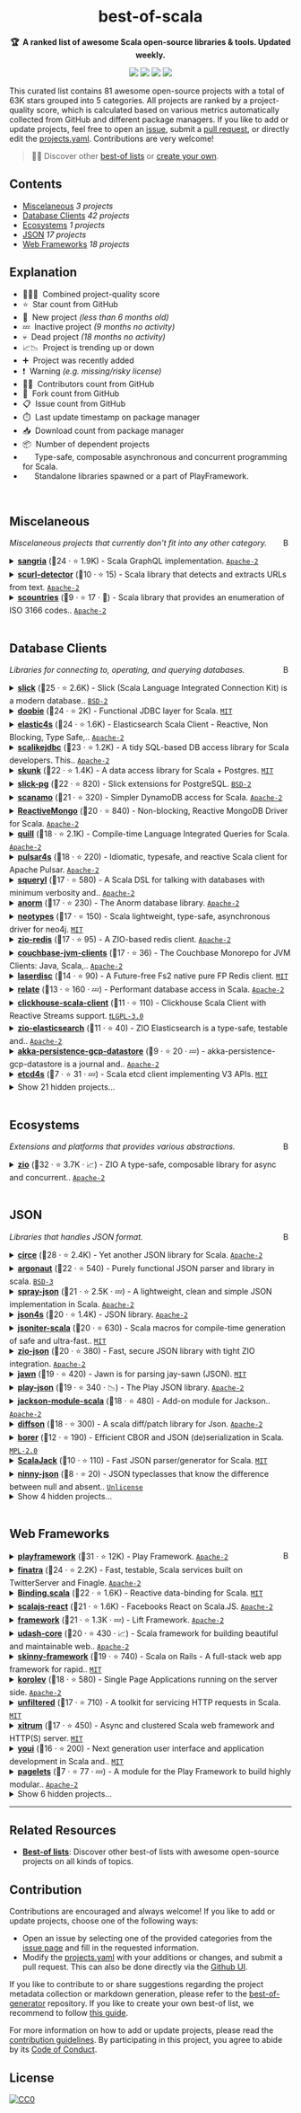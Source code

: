 <!-- markdownlint-disable -->
<h1 align="center">
    best-of-scala
    <br>
</h1>

<p align="center">
    <strong>🏆&nbsp; A ranked list of awesome Scala open-source libraries & tools. Updated weekly.</strong>
</p>

<p align="center">
    <a href="https://best-of.org" title="Best-of Badge"><img src="http://bit.ly/3o3EHNN"></a>
    <a href="#Contents" title="Project Count"><img src="https://img.shields.io/badge/projects-81-blue.svg?color=5ac4bf"></a>
    <a href="#Contribution" title="Contributions are welcome"><img src="https://img.shields.io/badge/contributions-welcome-green.svg"></a>
    <a href="https://github.com/stkeky/best-of-scala/releases" title="Best-of Updates"><img src="https://img.shields.io/github/release-date/stkeky/best-of-scala?color=green&label=updated"></a>
</p>

This curated list contains 81 awesome open-source projects with a total of 63K stars grouped into 5 categories. All projects are ranked by a project-quality score, which is calculated based on various metrics automatically collected from GitHub and different package managers. If you like to add or update projects, feel free to open an [issue](https://github.com/stkeky/best-of-scala/issues/new/choose), submit a [pull request](https://github.com/stkeky/best-of-scala/pulls), or directly edit the [projects.yaml](https://github.com/stkeky/best-of-scala/edit/main/projects.yaml). Contributions are very welcome!

> 🧙‍♂️  Discover other [best-of lists](https://best-of.org) or [create your own](https://github.com/best-of-lists/best-of/blob/main/create-best-of-list.md).

## Contents

- [Miscelaneous](#miscelaneous) _3 projects_
- [Database Clients](#database-clients) _42 projects_
- [Ecosystems](#ecosystems) _1 projects_
- [JSON](#json) _17 projects_
- [Web Frameworks](#web-frameworks) _18 projects_

## Explanation
- 🥇🥈🥉&nbsp; Combined project-quality score
- ⭐️&nbsp; Star count from GitHub
- 🐣&nbsp; New project _(less than 6 months old)_
- 💤&nbsp; Inactive project _(9 months no activity)_
- 💀&nbsp; Dead project _(18 months no activity)_
- 📈📉&nbsp; Project is trending up or down
- ➕&nbsp; Project was recently added
- ❗️&nbsp; Warning _(e.g. missing/risky license)_
- 👨‍💻&nbsp; Contributors count from GitHub
- 🔀&nbsp; Fork count from GitHub
- 📋&nbsp; Issue count from GitHub
- ⏱️&nbsp; Last update timestamp on package manager
- 📥&nbsp; Download count from package manager
- 📦&nbsp; Number of dependent projects
- <img src="https://zio.dev/img/navbar_brand.png" style="display:inline;" width="13" height="13">&nbsp; Type-safe, composable asynchronous and concurrent programming for Scala.
- <img src="https://www.playframework.com/assets/images/logos/1d627942f0b2f115f8638936a212244a-play_icon_full_color.png" style="display:inline;" width="13" height="13">&nbsp; Standalone libraries spawned or a part of PlayFramework.

<br>

## Miscelaneous

<a href="#contents"><img align="right" width="15" height="15" src="https://git.io/JtehR" alt="Back to top"></a>

_Miscelaneous projects that currently don't fit into any other category._

<details><summary><b><a href="https://github.com/sangria-graphql/sangria">sangria</a></b> (🥇24 ·  ⭐ 1.9K) - Scala GraphQL implementation. <code><a href="http://bit.ly/3nYMfla">Apache-2</a></code></summary>

- [GitHub](https://github.com/sangria-graphql/sangria) (👨‍💻 61 · 🔀 210 · 📋 450 - 11% open · ⏱️ 11.03.2023):

	```
	git clone https://github.com/sangria-graphql/sangria
	```
</details>
<details><summary><b><a href="https://github.com/lambdaworks/scurl-detector">scurl-detector</a></b> (🥉10 ·  ⭐ 15) - Scala library that detects and extracts URLs from text. <code><a href="http://bit.ly/3nYMfla">Apache-2</a></code></summary>

- [GitHub](https://github.com/lambdaworks/scurl-detector) (👨‍💻 5 · 🔀 1 · 📋 10 - 10% open · ⏱️ 01.02.2023):

	```
	git clone https://github.com/lambdaworks/scurl-detector
	```
- [Maven](https://search.maven.org/artifact/io.lambdaworks/scurl-detector_2.13) (⏱️ 31.01.2023):
	```
	<dependency>
		<groupId>io.lambdaworks</groupId>
		<artifactId>scurl-detector_2.13</artifactId>
		<version>[VERSION]</version>
	</dependency>
	```
</details>
<details><summary><b><a href="https://github.com/lambdaworks/scountries">scountries</a></b> (🥉9 ·  ⭐ 17 · 🐣) - Scala library that provides an enumeration of ISO 3166 codes.. <code><a href="http://bit.ly/3nYMfla">Apache-2</a></code></summary>

- [GitHub](https://github.com/lambdaworks/scountries) (👨‍💻 3 · 🔀 1 · ⏱️ 09.03.2023):

	```
	git clone https://github.com/lambdaworks/scountries
	```
- [Maven](https://search.maven.org/artifact/io.lambdaworks/scountries):
	```
	<dependency>
		<groupId>io.lambdaworks</groupId>
		<artifactId>scountries</artifactId>
		<version>[VERSION]</version>
	</dependency>
	```
</details>
<br>

## Database Clients

<a href="#contents"><img align="right" width="15" height="15" src="https://git.io/JtehR" alt="Back to top"></a>

_Libraries for connecting to, operating, and querying databases._

<details><summary><b><a href="https://github.com/slick/slick">slick</a></b> (🥇25 ·  ⭐ 2.6K) - Slick (Scala Language Integrated Connection Kit) is a modern database.. <code><a href="http://bit.ly/3rqEWVr">BSD-2</a></code></summary>

- [GitHub](https://github.com/slick/slick) (👨‍💻 200 · 🔀 610 · 📋 1.3K - 30% open · ⏱️ 19.03.2023):

	```
	git clone https://github.com/slick/slick
	```
</details>
<details><summary><b><a href="https://github.com/tpolecat/doobie">doobie</a></b> (🥇24 ·  ⭐ 2K) - Functional JDBC layer for Scala. <code><a href="http://bit.ly/34MBwT8">MIT</a></code></summary>

- [GitHub](https://github.com/tpolecat/doobie) (👨‍💻 160 · 🔀 330 · 📋 540 - 31% open · ⏱️ 22.03.2023):

	```
	git clone https://github.com/tpolecat/doobie
	```
</details>
<details><summary><b><a href="https://github.com/sksamuel/elastic4s">elastic4s</a></b> (🥇24 ·  ⭐ 1.6K) - Elasticsearch Scala Client - Reactive, Non Blocking, Type Safe,.. <code><a href="http://bit.ly/3nYMfla">Apache-2</a></code></summary>

- [GitHub](https://github.com/sksamuel/elastic4s) (👨‍💻 390 · 🔀 690 · 📋 1.1K - 2% open · ⏱️ 25.01.2023):

	```
	git clone https://github.com/sksamuel/elastic4s
	```
- [Maven](https://search.maven.org/artifact/com.sksamuel.elastic4s/elastic4s_2.13):
	```
	<dependency>
		<groupId>com.sksamuel.elastic4s</groupId>
		<artifactId>elastic4s_2.13</artifactId>
		<version>[VERSION]</version>
	</dependency>
	```
</details>
<details><summary><b><a href="https://github.com/scalikejdbc/scalikejdbc">scalikejdbc</a></b> (🥇23 ·  ⭐ 1.2K) - A tidy SQL-based DB access library for Scala developers. This.. <code><a href="http://bit.ly/3nYMfla">Apache-2</a></code></summary>

- [GitHub](https://github.com/scalikejdbc/scalikejdbc) (👨‍💻 100 · 🔀 220 · 📋 480 - 5% open · ⏱️ 22.03.2023):

	```
	git clone https://github.com/scalikejdbc/scalikejdbc
	```
- [Maven](https://search.maven.org/artifact/org.scalikejdbc/scalikejdbc_2.13) (📦 7 · ⏱️ 31.10.2021):
	```
	<dependency>
		<groupId>org.scalikejdbc</groupId>
		<artifactId>scalikejdbc_2.13</artifactId>
		<version>[VERSION]</version>
	</dependency>
	```
</details>
<details><summary><b><a href="https://github.com/tpolecat/skunk">skunk</a></b> (🥇22 ·  ⭐ 1.4K) - A data access library for Scala + Postgres. <code><a href="http://bit.ly/34MBwT8">MIT</a></code></summary>

- [GitHub](https://github.com/tpolecat/skunk) (👨‍💻 60 · 🔀 130 · 📋 130 - 59% open · ⏱️ 21.03.2023):

	```
	git clone https://github.com/tpolecat/skunk
	```
</details>
<details><summary><b><a href="https://github.com/tminglei/slick-pg">slick-pg</a></b> (🥇22 ·  ⭐ 820) - Slick extensions for PostgreSQL. <code><a href="http://bit.ly/3rqEWVr">BSD-2</a></code></summary>

- [GitHub](https://github.com/tminglei/slick-pg) (👨‍💻 91 · 🔀 180 · 📋 380 - 29% open · ⏱️ 23.03.2023):

	```
	git clone https://github.com/tminglei/slick-pg
	```
</details>
<details><summary><b><a href="https://github.com/scanamo/scanamo">scanamo</a></b> (🥈21 ·  ⭐ 320) - Simpler DynamoDB access for Scala. <code><a href="http://bit.ly/3nYMfla">Apache-2</a></code></summary>

- [GitHub](https://github.com/scanamo/scanamo) (👨‍💻 78 · 🔀 120 · 📋 220 - 31% open · ⏱️ 06.03.2023):

	```
	git clone https://github.com/scanamo/scanamo
	```
</details>
<details><summary><b><a href="https://github.com/ReactiveMongo/ReactiveMongo">ReactiveMongo</a></b> (🥈20 ·  ⭐ 840) - Non-blocking, Reactive MongoDB Driver for Scala. <code><a href="http://bit.ly/3nYMfla">Apache-2</a></code></summary>

- [GitHub](https://github.com/ReactiveMongo/ReactiveMongo) (👨‍💻 87 · 🔀 230 · 📋 380 - 3% open · ⏱️ 12.03.2023):

	```
	git clone https://github.com/ReactiveMongo/ReactiveMongo
	```
</details>
<details><summary><b><a href="https://github.com/zio/zio-quill">quill</a></b> (🥈18 ·  ⭐ 2.1K) - Compile-time Language Integrated Queries for Scala. <code><a href="http://bit.ly/3nYMfla">Apache-2</a></code> <code><img src="https://zio.dev/img/navbar_brand.png" style="display:inline;" width="13" height="13"></code></summary>

- [GitHub](https://github.com/zio/zio-quill) (👨‍💻 130 · 🔀 340 · 📋 1.1K - 34% open · ⏱️ 22.01.2023):

	```
	git clone https://github.com/zio/zio-quill
	```
</details>
<details><summary><b><a href="https://github.com/CleverCloud/pulsar4s">pulsar4s</a></b> (🥈18 ·  ⭐ 220) - Idiomatic, typesafe, and reactive Scala client for Apache Pulsar. <code><a href="http://bit.ly/3nYMfla">Apache-2</a></code></summary>

- [GitHub](https://github.com/CleverCloud/pulsar4s) (👨‍💻 23 · 🔀 42 · 📋 61 - 34% open · ⏱️ 08.01.2023):

	```
	git clone https://github.com/CleverCloud/pulsar4s
	```
</details>
<details><summary><b><a href="https://github.com/squeryl/squeryl">squeryl</a></b> (🥈17 ·  ⭐ 580) - A Scala DSL for talking with databases with minimum verbosity and.. <code><a href="http://bit.ly/3nYMfla">Apache-2</a></code></summary>

- [GitHub](https://github.com/squeryl/squeryl) (👨‍💻 60 · 🔀 140 · 📋 150 - 25% open · ⏱️ 21.03.2023):

	```
	git clone https://github.com/squeryl/squeryl
	```
</details>
<details><summary><b><a href="https://github.com/playframework/anorm">anorm</a></b> (🥈17 ·  ⭐ 230) - The Anorm database library. <code><a href="http://bit.ly/3nYMfla">Apache-2</a></code> <code><img src="https://www.playframework.com/assets/images/logos/1d627942f0b2f115f8638936a212244a-play_icon_full_color.png" style="display:inline;" width="13" height="13"></code></summary>

- [GitHub](https://github.com/playframework/anorm) (👨‍💻 54 · 🔀 67 · 📋 65 - 9% open · ⏱️ 18.03.2023):

	```
	git clone https://github.com/playframework/anorm
	```
</details>
<details><summary><b><a href="https://github.com/neotypes/neotypes">neotypes</a></b> (🥈17 ·  ⭐ 150) - Scala lightweight, type-safe, asynchronous driver for neo4j. <code><a href="http://bit.ly/34MBwT8">MIT</a></code></summary>

- [GitHub](https://github.com/neotypes/neotypes) (👨‍💻 14 · 🔀 31 · 📋 62 - 27% open · ⏱️ 22.03.2023):

	```
	git clone https://github.com/neotypes/neotypes
	```
</details>
<details><summary><b><a href="https://github.com/zio/zio-redis">zio-redis</a></b> (🥈17 ·  ⭐ 95) - A ZIO-based redis client. <code><a href="http://bit.ly/3nYMfla">Apache-2</a></code> <code><img src="https://zio.dev/img/navbar_brand.png" style="display:inline;" width="13" height="13"></code></summary>

- [GitHub](https://github.com/zio/zio-redis) (👨‍💻 34 · 🔀 54 · 📋 120 - 17% open · ⏱️ 19.03.2023):

	```
	git clone https://github.com/zio/zio-redis
	```
</details>
<details><summary><b><a href="https://github.com/couchbase/couchbase-jvm-clients">couchbase-jvm-clients</a></b> (🥈17 ·  ⭐ 36) - The Couchbase Monorepo for JVM Clients: Java, Scala,.. <code><a href="http://bit.ly/3nYMfla">Apache-2</a></code></summary>

- [GitHub](https://github.com/couchbase/couchbase-jvm-clients) (👨‍💻 18 · 🔀 32 · 📦 140 · ⏱️ 23.03.2023):

	```
	git clone https://github.com/couchbase/couchbase-jvm-clients
	```
</details>
<details><summary><b><a href="https://github.com/laserdisc-io/laserdisc">laserdisc</a></b> (🥉14 ·  ⭐ 90) - A Future-free Fs2 native pure FP Redis client. <code><a href="http://bit.ly/34MBwT8">MIT</a></code></summary>

- [GitHub](https://github.com/laserdisc-io/laserdisc) (👨‍💻 11 · 🔀 14 · 📋 24 - 54% open · ⏱️ 22.03.2023):

	```
	git clone https://github.com/laserdisc-io/laserdisc
	```
</details>
<details><summary><b><a href="https://github.com/lucidsoftware/relate">relate</a></b> (🥉13 ·  ⭐ 160 · 💤) - Performant database access in Scala. <code><a href="http://bit.ly/3nYMfla">Apache-2</a></code></summary>

- [GitHub](https://github.com/lucidsoftware/relate) (👨‍💻 17 · 🔀 15 · 📥 1.3K · 📋 24 - 50% open · ⏱️ 28.02.2022):

	```
	git clone https://github.com/lucidsoftware/relate
	```
</details>
<details><summary><b><a href="https://github.com/crobox/clickhouse-scala-client">clickhouse-scala-client</a></b> (🥉11 ·  ⭐ 110) - Clickhouse Scala Client with Reactive Streams support. <code><a href="http://bit.ly/37RvQcA">❗️LGPL-3.0</a></code></summary>

- [GitHub](https://github.com/crobox/clickhouse-scala-client) (👨‍💻 15 · 🔀 19 · 📋 31 - 35% open · ⏱️ 24.02.2023):

	```
	git clone https://github.com/crobox/clickhouse-scala-client
	```
</details>
<details><summary><b><a href="https://github.com/lambdaworks/zio-elasticsearch">zio-elasticsearch</a></b> (🥉11 ·  ⭐ 40) - ZIO Elasticsearch is a type-safe, testable and.. <code><a href="http://bit.ly/3nYMfla">Apache-2</a></code> <code><img src="https://zio.dev/img/navbar_brand.png" style="display:inline;" width="13" height="13"></code></summary>

- [GitHub](https://github.com/lambdaworks/zio-elasticsearch) (👨‍💻 7 · 🔀 4 · 📋 21 - 61% open · ⏱️ 22.03.2023):

	```
	git clone https://github.com/lambdaworks/zio-elasticsearch
	```
</details>
<details><summary><b><a href="https://github.com/innFactory/akka-persistence-gcp-datastore">akka-persistence-gcp-datastore</a></b> (🥉9 ·  ⭐ 20 · 💤) - akka-persistence-gcp-datastore is a journal and.. <code><a href="http://bit.ly/3nYMfla">Apache-2</a></code></summary>

- [GitHub](https://github.com/innFactory/akka-persistence-gcp-datastore) (👨‍💻 4 · 🔀 3 · ⏱️ 15.03.2022):

	```
	git clone https://github.com/innFactory/akka-persistence-gcp-datastore
	```
</details>
<details><summary><b><a href="https://github.com/mingchuno/etcd4s">etcd4s</a></b> (🥉7 ·  ⭐ 31 · 💤) - Scala etcd client implementing V3 APIs. <code><a href="http://bit.ly/34MBwT8">MIT</a></code></summary>

- [GitHub](https://github.com/mingchuno/etcd4s) (👨‍💻 4 · 🔀 4 · 📋 4 - 75% open · ⏱️ 07.03.2022):

	```
	git clone https://github.com/mingchuno/etcd4s
	```
</details>
<details><summary>Show 21 hidden projects...</summary>

- <b><a href="https://github.com/outworkers/phantom">phantom</a></b> (🥈19 ·  ⭐ 1K · 💀) - Schema safe, type-safe, reactive Scala driver for.. <code><a href="http://bit.ly/3nYMfla">Apache-2</a></code>
- <b><a href="https://github.com/etaty/rediscala">rediscala</a></b> (🥈16 ·  ⭐ 800 · 💀) - Non-blocking, Reactive Redis driver for Scala (with Sentinel.. <code><a href="http://bit.ly/3nYMfla">Apache-2</a></code>
- <b><a href="https://github.com/debasishg/scala-redis">scala-redis</a></b> (🥉15 ·  ⭐ 1K · 💤) - A scala library for connecting to a redis server, or a.. <code>❗Unlicensed</code>
- <b><a href="https://github.com/aselab/scala-activerecord">scala-activerecord</a></b> (🥉15 ·  ⭐ 320 · 💀) - ActiveRecord-like ORM library for Scala. <code><a href="http://bit.ly/34MBwT8">MIT</a></code>
- <b><a href="https://github.com/mongodb/casbah">casbah</a></b> (🥉14 ·  ⭐ 530 · 💤) - Casbah is now officially end-of-life (EOL). <code>❗Unlicensed</code>
- <b><a href="https://github.com/finagle/finagle-postgres">finagle-postgres</a></b> (🥉14 ·  ⭐ 81 · 💀) - PostgreSQL protocol support for Finagle. <code><a href="http://bit.ly/3nYMfla">Apache-2</a></code>
- <b><a href="https://github.com/Livestream/scredis">scredis</a></b> (🥉13 ·  ⭐ 150 · 💀) - Non-blocking, ultra-fast Scala Redis client built on top of Akka.. <code><a href="http://bit.ly/3nYMfla">Apache-2</a></code>
- <b><a href="https://github.com/ing-bank/scruid">scruid</a></b> (🥉13 ·  ⭐ 110 · 💀) - Scala + Druid: Scruid. A library that allows you to compose.. <code><a href="http://bit.ly/3nYMfla">Apache-2</a></code>
- <b><a href="https://github.com/salat/salat">salat</a></b> (🥉12 ·  ⭐ 490 · 💀) - Salat is a simple serialization library for case classes. <code>❗Unlicensed</code>
- <b><a href="https://github.com/lastland/scala-forklift">scala-forklift</a></b> (🥉11 ·  ⭐ 190 · 💀) - Type-safe data migration tool for Slick, Git and.. <code>❗Unlicensed</code>
- <b><a href="https://github.com/beloglazov/couchdb-scala">couchdb-scala</a></b> (🥉11 ·  ⭐ 65 · 💀) - A purely functional Scala client for CouchDB. <code><a href="http://bit.ly/3nYMfla">Apache-2</a></code>
- <b><a href="https://github.com/longevityframework/longevity">longevity</a></b> (🥉10 ·  ⭐ 100 · 💀) - A Persistence Framework for Scala and NoSQL. <code>❗Unlicensed</code>
- <b><a href="https://github.com/outr/lucene4s">lucene4s</a></b> (🥉9 ·  ⭐ 53 · 💀) - Light-weight convenience wrapper around Lucene to simplify complex.. <code><a href="http://bit.ly/34MBwT8">MIT</a></code>
- <b><a href="https://github.com/ReactiveCouchbase/reactivecouchbase-rs-core">ReactiveCouchbase-rs-core</a></b> (🥉9 ·  ⭐ 27 · 💀) - New ReactiveCouchbase driver using reactive-streams. <code><a href="http://bit.ly/3nYMfla">Apache-2</a></code>
- <b><a href="https://github.com/monix/shade">shade</a></b> (🥉8 ·  ⭐ 110 · 💀) - Memcached client for Scala. <code><a href="http://bit.ly/34MBwT8">MIT</a></code>
- <b><a href="https://github.com/outworkers/morpheus">morpheus</a></b> (🥉8 ·  ⭐ 100 · 💀) - Reactive type-safe Scala driver for SQL databases. <code>❗Unlicensed</code>
- <b><a href="https://github.com/scalamolecule/molecule">molecule</a></b> (🥉8 ·  ⭐ 68 · 💤) - Non-blocking asynchronous domain-customizable database query.. <code>❗Unlicensed</code>
- <b><a href="https://github.com/outr/scalarelational">scalarelational</a></b> (🥉8 ·  ⭐ 58 · 💀) - Type-Safe framework for defining, modifying, and.. <code>❗Unlicensed</code>
- <b><a href="https://github.com/wangzaixiang/scala-sql">scala-sql</a></b> (🥉7 ·  ⭐ 88) - scala SQL api. <code>❗Unlicensed</code>
- <b><a href="https://github.com/zero-deps/kvs">kvs</a></b> (🥉6 ·  ⭐ 19) - Highly available distributed strong eventual consistent and sequentially.. <code>❗Unlicensed</code>
- <b><a href="https://github.com/kostaskougios/mapperdao">mapperdao</a></b> (🥉6 ·  ⭐ 14 · 💀) - A Scala ORM library. <code>❗Unlicensed</code>
</details>
<br>

## Ecosystems

<a href="#contents"><img align="right" width="15" height="15" src="https://git.io/JtehR" alt="Back to top"></a>

_Extensions and platforms that provides various abstractions._

<details><summary><b><a href="https://github.com/zio/zio">zio</a></b> (🥇32 ·  ⭐ 3.7K · 📈) - ZIO A type-safe, composable library for async and concurrent.. <code><a href="http://bit.ly/3nYMfla">Apache-2</a></code></summary>

- [GitHub](https://github.com/zio/zio) (👨‍💻 640 · 🔀 1.1K · 📋 2.3K - 15% open · ⏱️ 23.03.2023):

	```
	git clone https://github.com/zio/zio
	```
- [Maven](https://search.maven.org/artifact/dev.zio/zio_2.13) (📦 450 · ⏱️ 06.03.2023):
	```
	<dependency>
		<groupId>dev.zio</groupId>
		<artifactId>zio_2.13</artifactId>
		<version>[VERSION]</version>
	</dependency>
	```
</details>
<br>

## JSON

<a href="#contents"><img align="right" width="15" height="15" src="https://git.io/JtehR" alt="Back to top"></a>

_Libraries that handles JSON format._

<details><summary><b><a href="https://github.com/circe/circe">circe</a></b> (🥇28 ·  ⭐ 2.4K) - Yet another JSON library for Scala. <code><a href="http://bit.ly/3nYMfla">Apache-2</a></code></summary>

- [GitHub](https://github.com/circe/circe) (👨‍💻 260 · 🔀 530 · 📋 550 - 35% open · ⏱️ 15.03.2023):

	```
	git clone https://github.com/circe/circe
	```
- [Maven](https://search.maven.org/artifact/io.circe/circe-core_2.13) (📦 280 · ⏱️ 03.03.2023):
	```
	<dependency>
		<groupId>io.circe</groupId>
		<artifactId>circe-core_2.13</artifactId>
		<version>[VERSION]</version>
	</dependency>
	```
</details>
<details><summary><b><a href="https://github.com/argonaut-io/argonaut">argonaut</a></b> (🥇22 ·  ⭐ 540) - Purely functional JSON parser and library in scala. <code><a href="http://bit.ly/3aKzpTv">BSD-3</a></code></summary>

- [GitHub](https://github.com/argonaut-io/argonaut) (👨‍💻 59 · 🔀 110 · 📋 200 - 13% open · ⏱️ 20.03.2023):

	```
	git clone https://github.com/argonaut-io/argonaut
	```
- [Maven](https://search.maven.org/artifact/io.argonaut/argonaut_2.13) (📦 15 · ⏱️ 20.01.2022):
	```
	<dependency>
		<groupId>io.argonaut</groupId>
		<artifactId>argonaut_2.13</artifactId>
		<version>[VERSION]</version>
	</dependency>
	```
</details>
<details><summary><b><a href="https://github.com/spray/spray-json">spray-json</a></b> (🥈21 ·  ⭐ 2.5K · 💤) - A lightweight, clean and simple JSON implementation in Scala. <code><a href="http://bit.ly/3nYMfla">Apache-2</a></code></summary>

- [GitHub](https://github.com/spray/spray-json) (👨‍💻 48 · 🔀 580 · 📦 140 · 📋 210 - 45% open · ⏱️ 09.12.2021):

	```
	git clone https://github.com/spray/spray-json
	```
- [Maven](https://search.maven.org/artifact/io.spray/spray-json_2.13) (📦 38 · ⏱️ 10.11.2020):
	```
	<dependency>
		<groupId>io.spray</groupId>
		<artifactId>spray-json_2.13</artifactId>
		<version>[VERSION]</version>
	</dependency>
	```
</details>
<details><summary><b><a href="https://github.com/json4s/json4s">json4s</a></b> (🥈20 ·  ⭐ 1.4K) - JSON library. <code><a href="http://bit.ly/3nYMfla">Apache-2</a></code></summary>

- [GitHub](https://github.com/json4s/json4s) (👨‍💻 130 · 🔀 350 · 📋 400 - 36% open · ⏱️ 17.03.2023):

	```
	git clone https://github.com/json4s/json4s
	```
</details>
<details><summary><b><a href="https://github.com/plokhotnyuk/jsoniter-scala">jsoniter-scala</a></b> (🥈20 ·  ⭐ 630) - Scala macros for compile-time generation of safe and ultra-fast.. <code><a href="http://bit.ly/34MBwT8">MIT</a></code></summary>

- [GitHub](https://github.com/plokhotnyuk/jsoniter-scala) (👨‍💻 18 · 🔀 76 · 📦 1 · 📋 270 - 19% open · ⏱️ 23.03.2023):

	```
	git clone https://github.com/plokhotnyuk/jsoniter-scala
	```
</details>
<details><summary><b><a href="https://github.com/zio/zio-json">zio-json</a></b> (🥈20 ·  ⭐ 380) - Fast, secure JSON library with tight ZIO integration. <code><a href="http://bit.ly/3nYMfla">Apache-2</a></code> <code><img src="https://zio.dev/img/navbar_brand.png" style="display:inline;" width="13" height="13"></code></summary>

- [GitHub](https://github.com/zio/zio-json) (👨‍💻 52 · 🔀 110 · 📋 150 - 48% open · ⏱️ 21.03.2023):

	```
	git clone https://github.com/zio/zio-json
	```
</details>
<details><summary><b><a href="https://github.com/typelevel/jawn">jawn</a></b> (🥈19 ·  ⭐ 420) - Jawn is for parsing jay-sawn (JSON). <code><a href="http://bit.ly/34MBwT8">MIT</a></code></summary>

- [GitHub](https://github.com/typelevel/jawn) (👨‍💻 45 · 🔀 67 · 📋 70 - 21% open · ⏱️ 22.03.2023):

	```
	git clone https://github.com/typelevel/jawn
	```
</details>
<details><summary><b><a href="https://github.com/playframework/play-json">play-json</a></b> (🥈19 ·  ⭐ 340 · 📉) - The Play JSON library. <code><a href="http://bit.ly/3nYMfla">Apache-2</a></code> <code><img src="https://www.playframework.com/assets/images/logos/1d627942f0b2f115f8638936a212244a-play_icon_full_color.png" style="display:inline;" width="13" height="13"></code></summary>

- [GitHub](https://github.com/playframework/play-json) (👨‍💻 62 · 🔀 130 · 📋 120 - 37% open · ⏱️ 19.03.2023):

	```
	git clone https://github.com/playframework/play-json
	```
</details>
<details><summary><b><a href="https://github.com/FasterXML/jackson-module-scala">jackson-module-scala</a></b> (🥉18 ·  ⭐ 480) - Add-on module for Jackson.. <code><a href="http://bit.ly/3nYMfla">Apache-2</a></code></summary>

- [GitHub](https://github.com/FasterXML/jackson-module-scala) (👨‍💻 58 · 🔀 140 · 📋 450 - 10% open · ⏱️ 18.03.2023):

	```
	git clone https://github.com/FasterXML/jackson-module-scala
	```
</details>
<details><summary><b><a href="https://github.com/gnieh/diffson">diffson</a></b> (🥉18 ·  ⭐ 300) - A scala diff/patch library for Json. <code><a href="http://bit.ly/3nYMfla">Apache-2</a></code></summary>

- [GitHub](https://github.com/gnieh/diffson) (👨‍💻 30 · 🔀 52 · 📋 53 - 18% open · ⏱️ 17.03.2023):

	```
	git clone https://github.com/gnieh/diffson
	```
</details>
<details><summary><b><a href="https://github.com/sirthias/borer">borer</a></b> (🥉12 ·  ⭐ 190) - Efficient CBOR and JSON (de)serialization in Scala. <code><a href="http://bit.ly/3postzC">MPL-2.0</a></code></summary>

- [GitHub](https://github.com/sirthias/borer) (👨‍💻 8 · 🔀 12 · 📋 110 - 6% open · ⏱️ 09.02.2023):

	```
	git clone https://github.com/sirthias/borer
	```
</details>
<details><summary><b><a href="https://github.com/gzoller/ScalaJack">ScalaJack</a></b> (🥉10 ·  ⭐ 110) - Fast JSON parser/generator for Scala. <code><a href="http://bit.ly/34MBwT8">MIT</a></code></summary>

- [GitHub](https://github.com/gzoller/ScalaJack) (👨‍💻 13 · 🔀 8 · 📋 51 - 3% open · ⏱️ 15.11.2022):

	```
	git clone https://github.com/gzoller/ScalaJack
	```
</details>
<details><summary><b><a href="https://github.com/nrktkt/ninny-json">ninny-json</a></b> (🥉8 ·  ⭐ 20) - JSON typeclasses that know the difference between null and absent.. <code><a href="http://bit.ly/3rvuUlR">Unlicense</a></code></summary>

- [GitHub](https://github.com/nrktkt/ninny-json) (👨‍💻 2 · 🔀 4 · 📋 7 - 57% open · ⏱️ 12.01.2023):

	```
	git clone https://github.com/nrktkt/ninny-json
	```
</details>
<details><summary>Show 4 hidden projects...</summary>

- <b><a href="https://github.com/scala-jsonapi/scala-jsonapi">scala-jsonapi</a></b> (🥉11 ·  ⭐ 110 · 💀) - Scala support library for integrating the JSON API spec with.. <code><a href="http://bit.ly/34MBwT8">MIT</a></code>
- <b><a href="https://github.com/fomkin/pushka">pushka</a></b> (🥉10 ·  ⭐ 81 · 💀) - ABANDONED Pure Scala serialization library with annotations. <code><a href="http://bit.ly/3nYMfla">Apache-2</a></code>
- <b><a href="https://github.com/battermann/sbt-json">sbt-json</a></b> (🥉7 ·  ⭐ 32 · 💀) - sbt plugin that generates Scala case classes for easy, statically typed.. <code><a href="http://bit.ly/34MBwT8">MIT</a></code>
- <b><a href="https://github.com/nestorpersist/json">json</a></b> (🥉3 ·  ⭐ 11 · 💀) - Persist-Json, a Fast Json Parser Written in Scala. <code>❗Unlicensed</code>
</details>
<br>

## Web Frameworks

<a href="#contents"><img align="right" width="15" height="15" src="https://git.io/JtehR" alt="Back to top"></a>

<details><summary><b><a href="https://github.com/playframework/playframework">playframework</a></b> (🥇31 ·  ⭐ 12K) - Play Framework. <code><a href="http://bit.ly/3nYMfla">Apache-2</a></code></summary>

- [GitHub](https://github.com/playframework/playframework) (👨‍💻 950 · 🔀 4.1K · 📋 3.7K - 12% open · ⏱️ 23.03.2023):

	```
	git clone https://github.com/playframework/playframework
	```
</details>
<details><summary><b><a href="https://github.com/twitter/finatra">finatra</a></b> (🥇24 ·  ⭐ 2.2K) - Fast, testable, Scala services built on TwitterServer and Finagle. <code><a href="http://bit.ly/3nYMfla">Apache-2</a></code></summary>

- [GitHub](https://github.com/twitter/finatra) (👨‍💻 250 · 🔀 410 · 📋 320 - 4% open · ⏱️ 14.03.2023):

	```
	git clone https://github.com/twitter/finatra
	```
</details>
<details><summary><b><a href="https://github.com/ThoughtWorksInc/Binding.scala">Binding.scala</a></b> (🥈22 ·  ⭐ 1.6K) - Reactive data-binding for Scala. <code><a href="http://bit.ly/34MBwT8">MIT</a></code></summary>

- [GitHub](https://github.com/ThoughtWorksInc/Binding.scala) (👨‍💻 25 · 🔀 110 · 📋 100 - 40% open · ⏱️ 09.03.2023):

	```
	git clone https://github.com/ThoughtWorksInc/Binding.scala
	```
</details>
<details><summary><b><a href="https://github.com/japgolly/scalajs-react">scalajs-react</a></b> (🥈21 ·  ⭐ 1.6K) - Facebooks React on Scala.JS. <code><a href="http://bit.ly/3nYMfla">Apache-2</a></code></summary>

- [GitHub](https://github.com/japgolly/scalajs-react) (👨‍💻 80 · 🔀 240 · 📋 530 - 4% open · ⏱️ 24.06.2022):

	```
	git clone https://github.com/japgolly/scalajs-react
	```
</details>
<details><summary><b><a href="https://github.com/lift/framework">framework</a></b> (🥈21 ·  ⭐ 1.3K · 💤) - Lift Framework. <code><a href="http://bit.ly/3nYMfla">Apache-2</a></code></summary>

- [GitHub](https://github.com/lift/framework) (👨‍💻 120 · 🔀 280 · 📋 1.5K - 10% open · ⏱️ 08.10.2021):

	```
	git clone https://github.com/lift/framework
	```
</details>
<details><summary><b><a href="https://github.com/UdashFramework/udash-core">udash-core</a></b> (🥈20 ·  ⭐ 430 · 📈) - Scala framework for building beautiful and maintainable web.. <code><a href="http://bit.ly/3nYMfla">Apache-2</a></code></summary>

- [GitHub](https://github.com/UdashFramework/udash-core) (👨‍💻 36 · 🔀 36 · 📋 120 - 25% open · ⏱️ 20.03.2023):

	```
	git clone https://github.com/UdashFramework/udash-core
	```
</details>
<details><summary><b><a href="https://github.com/skinny-framework/skinny-framework">skinny-framework</a></b> (🥈19 ·  ⭐ 740) - Scala on Rails - A full-stack web app framework for rapid.. <code><a href="http://bit.ly/34MBwT8">MIT</a></code></summary>

- [GitHub](https://github.com/skinny-framework/skinny-framework) (👨‍💻 32 · 🔀 72 · 📥 12K · 📋 160 - 13% open · ⏱️ 14.12.2022):

	```
	git clone https://github.com/skinny-framework/skinny-framework
	```
</details>
<details><summary><b><a href="https://github.com/fomkin/korolev">korolev</a></b> (🥉18 ·  ⭐ 580) - Single Page Applications running on the server side. <code><a href="http://bit.ly/3nYMfla">Apache-2</a></code></summary>

- [GitHub](https://github.com/fomkin/korolev) (👨‍💻 25 · 🔀 50 · 📋 230 - 5% open · ⏱️ 23.01.2023):

	```
	git clone https://github.com/fomkin/korolev
	```
</details>
<details><summary><b><a href="https://github.com/unfiltered/unfiltered">unfiltered</a></b> (🥉17 ·  ⭐ 710) - A toolkit for servicing HTTP requests in Scala. <code><a href="http://bit.ly/34MBwT8">MIT</a></code></summary>

- [GitHub](https://github.com/unfiltered/unfiltered) (👨‍💻 87 · 🔀 110 · 📋 190 - 24% open · ⏱️ 14.03.2023):

	```
	git clone https://github.com/unfiltered/unfiltered
	```
</details>
<details><summary><b><a href="https://github.com/xitrum-framework/xitrum">xitrum</a></b> (🥉17 ·  ⭐ 450) - Async and clustered Scala web framework and HTTP(S) server. <code><a href="http://bit.ly/34MBwT8">MIT</a></code></summary>

- [GitHub](https://github.com/xitrum-framework/xitrum) (👨‍💻 31 · 🔀 52 · 📋 660 - 8% open · ⏱️ 28.02.2023):

	```
	git clone https://github.com/xitrum-framework/xitrum
	```
</details>
<details><summary><b><a href="https://github.com/outr/youi">youi</a></b> (🥉16 ·  ⭐ 200) - Next generation user interface and application development in Scala and.. <code><a href="http://bit.ly/34MBwT8">MIT</a></code></summary>

- [GitHub](https://github.com/outr/youi) (👨‍💻 11 · 🔀 29 · 📋 63 - 34% open · ⏱️ 07.12.2022):

	```
	git clone https://github.com/outr/youi
	```
</details>
<details><summary><b><a href="https://github.com/splink/pagelets">pagelets</a></b> (🥉7 ·  ⭐ 77 · 💤) - A module for the Play Framework to build highly modular.. <code><a href="http://bit.ly/3nYMfla">Apache-2</a></code></summary>

- [GitHub](https://github.com/splink/pagelets) (👨‍💻 2 · 🔀 6 · ⏱️ 31.01.2022):

	```
	git clone https://github.com/splink/pagelets
	```
</details>
<details><summary>Show 6 hidden projects...</summary>

- <b><a href="https://github.com/tumblr/colossus">colossus</a></b> (🥈19 ·  ⭐ 1.2K · 💀) - I/O and Microservice library for Scala. <code><a href="http://bit.ly/3nYMfla">Apache-2</a></code>
- <b><a href="https://github.com/scalatra/scalatra">scalatra</a></b> (🥉18 ·  ⭐ 2.6K) - Tiny Scala high-performance, async web framework, inspired by.. <code>❗Unlicensed</code>
- <b><a href="https://github.com/com-lihaoyi/cask">cask</a></b> (🥉16 ·  ⭐ 440) - Cask: a Scala HTTP micro-framework. <code>❗Unlicensed</code>
- <b><a href="https://github.com/mesosphere/chaos">chaos</a></b> (🥉14 ·  ⭐ 250 · 💀) - A lightweight framework for writing REST services in Scala. <code><a href="http://bit.ly/3nYMfla">Apache-2</a></code>
- <b><a href="https://github.com/nafg/reactive">reactive</a></b> (🥉12 ·  ⭐ 220 · 💀) - A simple FRP library and a web UI framework built on it. <code>❗Unlicensed</code>
- <b><a href="https://github.com/analogweb/analogweb-scala">analogweb-scala</a></b> (🥉8 ·  ⭐ 13) - Tiny High Performance HTTP Server for Scala. <code><a href="http://bit.ly/34MBwT8">MIT</a></code>
</details>

---

## Related Resources

- [**Best-of lists**](https://best-of.org): Discover other best-of lists with awesome open-source projects on all kinds of topics.

## Contribution

Contributions are encouraged and always welcome! If you like to add or update projects, choose one of the following ways:

- Open an issue by selecting one of the provided categories from the [issue page](https://github.com/stkeky/best-of-scala/issues/new/choose) and fill in the requested information.
- Modify the [projects.yaml](https://github.com/stkeky/best-of-scala/blob/main/projects.yaml) with your additions or changes, and submit a pull request. This can also be done directly via the [Github UI](https://github.com/stkeky/best-of-scala/edit/main/projects.yaml).

If you like to contribute to or share suggestions regarding the project metadata collection or markdown generation, please refer to the [best-of-generator](https://github.com/best-of-lists/best-of-generator) repository. If you like to create your own best-of list, we recommend to follow [this guide](https://github.com/best-of-lists/best-of/blob/main/create-best-of-list.md).

For more information on how to add or update projects, please read the [contribution guidelines](https://github.com/stkeky/best-of-scala/blob/main/CONTRIBUTING.md). By participating in this project, you agree to abide by its [Code of Conduct](https://github.com/stkeky/best-of-scala/blob/main/.github/CODE_OF_CONDUCT.md).

## License

[![CC0](https://mirrors.creativecommons.org/presskit/buttons/88x31/svg/by-sa.svg)](https://creativecommons.org/licenses/by-sa/4.0/)
